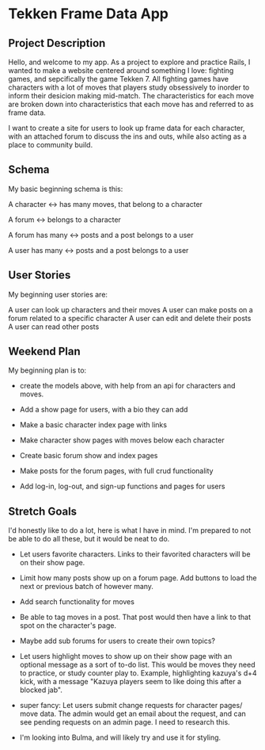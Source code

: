 # Tekken Frame Data App

## Project Description

Hello, and welcome to my app. As a project to explore and practice Rails, I wanted to make a website centered around something I love: fighting games, and sepcifically the game Tekken 7. All fighting games have characters with a lot of moves that players study obsessively to inorder to inform their desicion making mid-match. The characteristics for each move are broken down into characteristics that each move has and referred to as frame data.

I want to create a site for users to look up frame data for each character, with an attached forum to discuss the ins and outs, while also acting as a place to community build.

## Schema

My basic beginning schema is this:

A character <-> has many moves, that belong to a character

A forum <-> belongs to a character

A forum has many <-> posts and a post belongs to a user

A user has many <-> posts and a post belongs to a user

## User Stories

My beginning user stories are:

A user can look up characters and their moves
A user can make posts on a forum related to a specific character
A user can edit and delete their posts
A user can read other posts

## Weekend Plan

My beginning plan is to: 

* create the models above, with help from an api for characters and moves.

* Add a show page for users, with a bio they can add

* Make a basic character index page with links

* Make character show pages with moves below each character

* Create basic forum show and index pages

* Make posts for the forum pages, with full crud functionality

* Add log-in, log-out, and sign-up functions and pages for users

## Stretch Goals

I'd honestly like to do a lot, here is what I have in mind. I'm prepared to not be able to do all these, but it would be neat to do.

* Let users favorite characters. Links to their favorited characters will be on their show page.

* Limit how many posts show up on a forum page. Add buttons to load the next or previous batch of however many.

* Add search functionality for moves

* Be able to tag moves in a post. That post would then have a link to that spot on the character's page.

* Maybe add sub forums for users to create their own topics?

* Let users highlight moves to show up on their show page with an optional message as a sort of to-do list. This would be moves they need to practice, or study counter play to. Example, highlighting kazuya's d+4 kick, with a message "Kazuya players seem to like doing this after a blocked jab". 

* super fancy: Let users submit change requests for character pages/ move data. The admin would get an email about the request, and can see pending requests on an admin page. I need to research this. 

* I'm looking into Bulma, and will likely try and use it for styling.